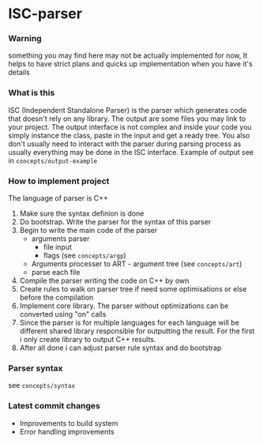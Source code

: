 # ISC-parser
### Warning
  something you may find here may not be actually implemented for now,
  It helps to have strict plans and quicks up implementation when you have it's details
### What is this
 ISC (Independent Standalone Parser) is the parser which generates code that doesn't rely on any library. The output are some files you may link to your project. The output interface is not complex and inside your code you simply instance the class, paste in the input and get a ready tree. You also don't usually need to interact with the parser during parsing process as usually everything may be done in the ISC interface.
 Example of output see in ```concepts/output-example```
### How to implement project
 The language of parser is C++
 1. Make sure the syntax definion is done
 2. Do bootstrap. Write the parser for the syntax of this parser
 3. Begin to write the main code of the parser
    - arguments parser
      - file input
      - flags (see ```concepts/argp```)
    - Arguments processer to ART - argument tree (see ```concepts/art```)
    - parse each file      
 5. Compile the parser writing the code on C++ by own
 6. Create rules to walk on parser tree if need some optimisations or else before the compilation
 7. Implement core library. The parser without optimizations can be converted using "on" calls
 8. Since the parser is for multiple languages for each language will be different shared library responsible for outputting the result. For the first i only create library to output C++ results.
 9. After all done i can adjust parser rule syntax and do bootstrap
### 
### Parser syntax
  
  see ```concepts/syntax```

### Latest commit changes
  - Improvements to build system
  - Error handling improvements

